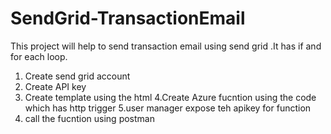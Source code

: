 # SendGrid-TransactionEmail
This project will help to send transaction email  using send grid .It has if and for each loop.

1. Create send grid account
2. Create API key
3. Create template using the html 
4.Create Azure fucntion using the code which  has http trigger 
5.user manager expose teh apikey for function 
6. call the fucntion using postman 
